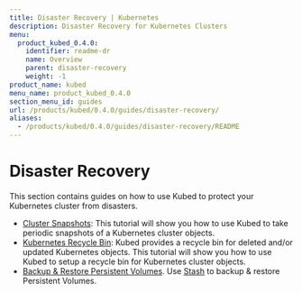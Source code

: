 ```yaml
---
title: Disaster Recovery | Kubernetes
description: Disaster Recovery for Kubernetes Clusters
menu:
  product_kubed_0.4.0:
    identifier: readme-dr
    name: Overview
    parent: disaster-recovery
    weight: -1
product_name: kubed
menu_name: product_kubed_0.4.0
section_menu_id: guides
url: /products/kubed/0.4.0/guides/disaster-recovery/
aliases:
  - /products/kubed/0.4.0/guides/disaster-recovery/README
---
```


# Disaster Recovery

This section contains guides on how to use Kubed to protect your Kubernetes cluster from disasters.

  - [Cluster Snapshots](/docs/guides/cluster-snapshot.md): This tutorial will show you how to use Kubed to take periodic snapshots of a Kubernetes cluster objects.
  - [Kubernetes Recycle Bin](/docs/guides/disaster-recovery/recycle-bin.md): Kubed provides a recycle bin for deleted and/or updated Kubernetes objects. This tutorial will show you how to use Kubed to setup a recycle bin for Kubernetes cluster objects.
  - [Backup & Restore Persistent Volumes](/docs/guides/disaster-recovery/stash.md). Use [Stash](https://appscode.com/products/stash) to backup & restore Persistent Volumes.
